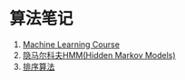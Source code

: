 # 算法笔记

1. [Machine Learning Course](lm_course/README.md)
2. [隐马尔科夫HMM(Hidden Markov Models)](HMM/README.md)
3. [排序算法](sorting/README.md)
